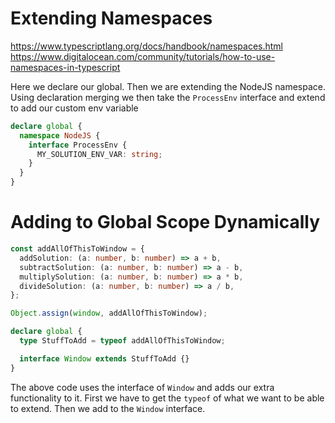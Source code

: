 # Extending Namespaces

https://www.typescriptlang.org/docs/handbook/namespaces.html
https://www.digitalocean.com/community/tutorials/how-to-use-namespaces-in-typescript

Here we declare our global. Then we are extending the NodeJS namespace. Using declaration merging we then take the `ProcessEnv` interface and extend to add our custom env variable

```ts
declare global {
  namespace NodeJS {
    interface ProcessEnv {
      MY_SOLUTION_ENV_VAR: string;
    }
  }
}
```

# Adding to Global Scope Dynamically

```ts
const addAllOfThisToWindow = {
  addSolution: (a: number, b: number) => a + b,
  subtractSolution: (a: number, b: number) => a - b,
  multiplySolution: (a: number, b: number) => a * b,
  divideSolution: (a: number, b: number) => a / b,
};

Object.assign(window, addAllOfThisToWindow);

declare global {
  type StuffToAdd = typeof addAllOfThisToWindow;

  interface Window extends StuffToAdd {}
}
```

The above code uses the interface of `Window` and adds our extra functionality to it. First we have to get the `typeof` of what we want to be able to extend. Then we add to the `Window` interface.